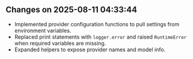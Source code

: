 ## Changes on 2025-08-11 04:33:44
- Implemented provider configuration functions to pull settings from environment variables.
- Replaced print statements with `logger.error` and raised `RuntimeError` when required variables are missing.
- Expanded helpers to expose provider names and model info.
